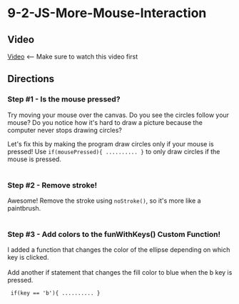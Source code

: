 # 9-2-JS-More-Mouse-Interaction

## Video

[Video](https://youtu.be/BgOmYxrCpyQ) <-- Make sure to watch this video first

## Directions
### Step #1 - Is the mouse pressed? <br>
Try moving your mouse over the canvas. Do you see the circles follow your mouse? Do you notice how it's hard to draw a picture because the computer never stops drawing circles? 
<br>

Let's fix this by making the program draw circles only if your mouse is pressed!  Use `if(mousePressed){ .......... }` to only draw circles if the mouse is pressed.
<br><br>
### Step #2 - Remove stroke! <br>
Awesome! Remove the stroke using `noStroke()`, so it's more like a paintbrush.
<br><br>
### Step #3 - Add colors to the funWithKeys() Custom Function! <br>
I added a function that changes the color of the ellipse depending on which key is clicked.  
<br>
Add another if statement that changes the fill color to blue when the b key is pressed.  

   ` if(key == 'b'){ .......... }`

